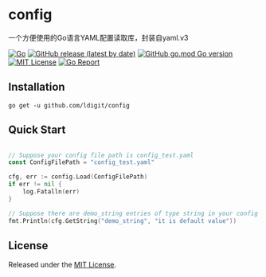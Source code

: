 # config
一个方便使用的Go语言YAML配置读取库，封装自yaml.v3

[![Go](https://github.com/ldigit/config/actions/workflows/build.yml/badge.svg?branch=master)](https://github.com/ldigit/config/actions/workflows/build.yml)
[![GitHub release (latest by date)](https://img.shields.io/github/v/release/ldigit/config)](https://github.com/ldigit/config/releases)
[![GitHub go.mod Go version](https://img.shields.io/github/go-mod/go-version/ldigit/config)](https://github.com/ldigit/config/blob/master/go.mod)
[![MIT License](http://img.shields.io/badge/license-MIT-blue.svg)](http://copyfree.org)
[![Go Report](https://goreportcard.com/badge/github.com/ldigit/config)](https://goreportcard.com/report/github.com/ldigit/config)

## Installation

```shell
go get -u github.com/ldigit/config
```

## Quick Start

```go

// Suppose your config file path is config_test.yaml
const ConfigFilePath = "config_test.yaml"

cfg, err := config.Load(ConfigFilePath)
if err != nil {
    log.Fatalln(err)
}

// Suppose there are demo_string entries of type string in your config file
fmt.Println(cfg.GetString("demo_string", "it is default value"))


```

## License
Released under the [MIT License](LICENSE).
